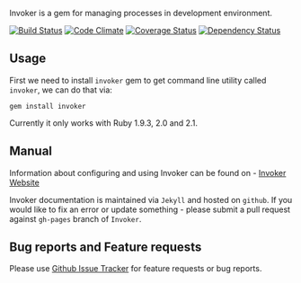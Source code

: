 Invoker is a gem for managing processes in development environment.

[![Build Status](https://travis-ci.org/code-mancers/invoker.png)](https://travis-ci.org/code-mancers/invoker)
[![Code Climate](https://codeclimate.com/github/code-mancers/invoker.png)](https://codeclimate.com/github/code-mancers/invoker)
[![Coverage Status](https://coveralls.io/repos/code-mancers/invoker/badge.png)](https://coveralls.io/r/code-mancers/invoker)
[![Dependency Status](https://gemnasium.com/code-mancers/invoker.png)](https://gemnasium.com/code-mancers/invoker)

## Usage ##

First we need to install `invoker` gem to get command line utility called `invoker`, we can do that via:

    gem install invoker

Currently it only works with Ruby 1.9.3, 2.0 and 2.1.

## Manual ##

Information about configuring and using Invoker can be found on -  [Invoker Website](http://invoker.codemancers.com)

Invoker documentation is maintained via `Jekyll` and hosted on `github`. If you would like to fix an error
or update something - please submit a pull request against `gh-pages` branch of `Invoker`.

## Bug reports and Feature requests

Please use [Github Issue Tracker](https://github.com/code-mancers/invoker/issues) for feature requests or bug reports.
